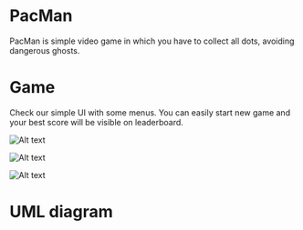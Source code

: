 # PacMan
PacMan is simple video game in which you have to collect all dots, avoiding dangerous ghosts.

# Game
Check our simple UI with some menus. You can easily start new game and your best score will be visible on leaderboard.

![Alt text](images/ "")

![Alt text](images/ "")

![Alt text](images/ "")

# UML diagram


